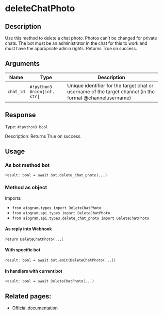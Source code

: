 # deleteChatPhoto

## Description

Use this method to delete a chat photo. Photos can't be changed for private chats. The bot must be an administrator in the chat for this to work and must have the appropriate admin rights. Returns True on success.


## Arguments

| Name | Type | Description |
| - | - | - |
| `chat_id` | `#!python3 Union[int, str]` | Unique identifier for the target chat or username of the target channel (in the format @channelusername) |



## Response

Type: `#!python3 bool`

Description: Returns True on success.


## Usage


### As bot method bot

```python3
result: bool = await bot.delete_chat_photo(...)
```

### Method as object

Imports:

- `from aiogram.types import DeleteChatPhoto`
- `from aiogram.api.types import DeleteChatPhoto`
- `from aiogram.api.types.delete_chat_photo import DeleteChatPhoto`

#### As reply into Webhook
```python3
return DeleteChatPhoto(...)
```

#### With specific bot
```python3
result: bool = await bot.emit(DeleteChatPhoto(...))
```

#### In handlers with current bot
```python3
result: bool = await DeleteChatPhoto(...)
```


## Related pages:

- [Official documentation](https://core.telegram.org/bots/api#deletechatphoto)
